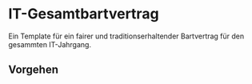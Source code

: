 # IT-Gesamtbartvertrag

Ein Template für ein fairer und traditionserhaltender Bartvertrag für den gesammten IT-Jahrgang. 

## Vorgehen

